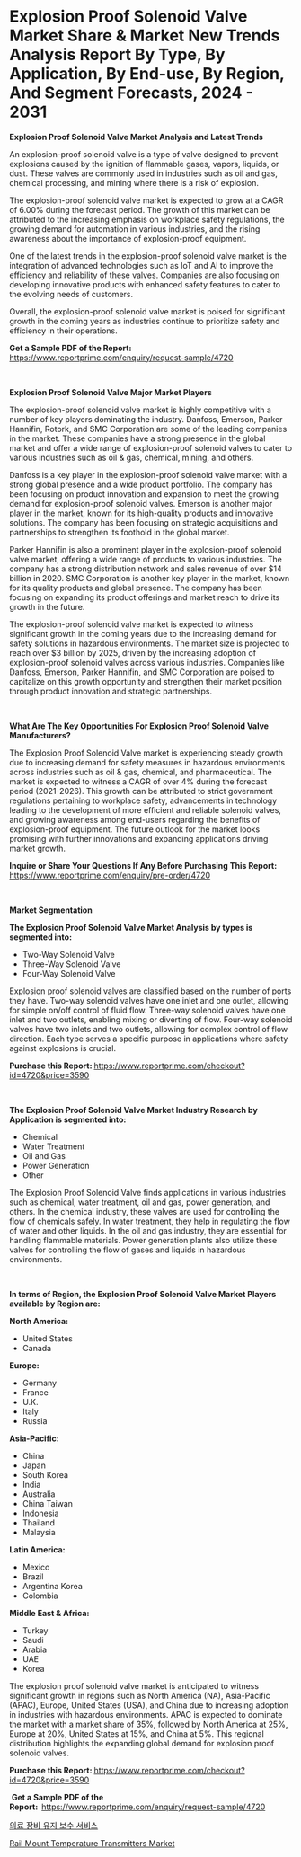 <p><h1>Explosion Proof Solenoid Valve Market Share & Market New Trends Analysis Report By Type, By Application, By End-use, By Region, And Segment Forecasts, 2024 - 2031</h1></p><p><strong>Explosion Proof Solenoid Valve Market Analysis and Latest Trends</strong></p>
<p><p>An explosion-proof solenoid valve is a type of valve designed to prevent explosions caused by the ignition of flammable gases, vapors, liquids, or dust. These valves are commonly used in industries such as oil and gas, chemical processing, and mining where there is a risk of explosion.</p><p>The explosion-proof solenoid valve market is expected to grow at a CAGR of 6.00% during the forecast period. The growth of this market can be attributed to the increasing emphasis on workplace safety regulations, the growing demand for automation in various industries, and the rising awareness about the importance of explosion-proof equipment.</p><p>One of the latest trends in the explosion-proof solenoid valve market is the integration of advanced technologies such as IoT and AI to improve the efficiency and reliability of these valves. Companies are also focusing on developing innovative products with enhanced safety features to cater to the evolving needs of customers.</p><p>Overall, the explosion-proof solenoid valve market is poised for significant growth in the coming years as industries continue to prioritize safety and efficiency in their operations.</p></p>
<p><strong>Get a Sample PDF of the Report:&nbsp;</strong> <a href="https://www.reportprime.com/enquiry/request-sample/4720">https://www.reportprime.com/enquiry/request-sample/4720</a></p>
<p>&nbsp;</p>
<p><strong>Explosion Proof Solenoid Valve Major Market Players</strong></p>
<p><p>The explosion-proof solenoid valve market is highly competitive with a number of key players dominating the industry. Danfoss, Emerson, Parker Hannifin, Rotork, and SMC Corporation are some of the leading companies in the market. These companies have a strong presence in the global market and offer a wide range of explosion-proof solenoid valves to cater to various industries such as oil & gas, chemical, mining, and others.</p><p>Danfoss is a key player in the explosion-proof solenoid valve market with a strong global presence and a wide product portfolio. The company has been focusing on product innovation and expansion to meet the growing demand for explosion-proof solenoid valves. Emerson is another major player in the market, known for its high-quality products and innovative solutions. The company has been focusing on strategic acquisitions and partnerships to strengthen its foothold in the global market.</p><p>Parker Hannifin is also a prominent player in the explosion-proof solenoid valve market, offering a wide range of products to various industries. The company has a strong distribution network and sales revenue of over $14 billion in 2020. SMC Corporation is another key player in the market, known for its quality products and global presence. The company has been focusing on expanding its product offerings and market reach to drive its growth in the future.</p><p>The explosion-proof solenoid valve market is expected to witness significant growth in the coming years due to the increasing demand for safety solutions in hazardous environments. The market size is projected to reach over $3 billion by 2025, driven by the increasing adoption of explosion-proof solenoid valves across various industries. Companies like Danfoss, Emerson, Parker Hannifin, and SMC Corporation are poised to capitalize on this growth opportunity and strengthen their market position through product innovation and strategic partnerships.</p></p>
<p>&nbsp;</p>
<p><strong>What Are The Key Opportunities For Explosion Proof Solenoid Valve Manufacturers?</strong></p>
<p><p>The Explosion Proof Solenoid Valve market is experiencing steady growth due to increasing demand for safety measures in hazardous environments across industries such as oil & gas, chemical, and pharmaceutical. The market is expected to witness a CAGR of over 4% during the forecast period (2021-2026). This growth can be attributed to strict government regulations pertaining to workplace safety, advancements in technology leading to the development of more efficient and reliable solenoid valves, and growing awareness among end-users regarding the benefits of explosion-proof equipment. The future outlook for the market looks promising with further innovations and expanding applications driving market growth.</p></p>
<p><strong>Inquire or Share Your Questions If Any Before Purchasing This Report:</strong> <a href="https://www.reportprime.com/enquiry/pre-order/4720">https://www.reportprime.com/enquiry/pre-order/4720</a></p>
<p>&nbsp;</p>
<p><strong>Market Segmentation</strong></p>
<p><strong>The Explosion Proof Solenoid Valve Market Analysis by types is segmented into:</strong></p>
<p><ul><li>Two-Way Solenoid Valve</li><li>Three-Way Solenoid Valve</li><li>Four-Way Solenoid Valve</li></ul></p>
<p><p>Explosion proof solenoid valves are classified based on the number of ports they have. Two-way solenoid valves have one inlet and one outlet, allowing for simple on/off control of fluid flow. Three-way solenoid valves have one inlet and two outlets, enabling mixing or diverting of flow. Four-way solenoid valves have two inlets and two outlets, allowing for complex control of flow direction. Each type serves a specific purpose in applications where safety against explosions is crucial.</p></p>
<p><strong>Purchase this Report:&nbsp;</strong><a href="https://www.reportprime.com/checkout?id=4720&price=3590">https://www.reportprime.com/checkout?id=4720&price=3590</a></p>
<p>&nbsp;</p>
<p><strong>The Explosion Proof Solenoid Valve Market Industry Research by Application is segmented into:</strong></p>
<p><ul><li>Chemical</li><li>Water Treatment</li><li>Oil and Gas</li><li>Power Generation</li><li>Other</li></ul></p>
<p><p>The Explosion Proof Solenoid Valve finds applications in various industries such as chemical, water treatment, oil and gas, power generation, and others. In the chemical industry, these valves are used for controlling the flow of chemicals safely. In water treatment, they help in regulating the flow of water and other liquids. In the oil and gas industry, they are essential for handling flammable materials. Power generation plants also utilize these valves for controlling the flow of gases and liquids in hazardous environments.</p></p>
<p>&nbsp;</p>
<p><strong>In terms of Region, the Explosion Proof Solenoid Valve Market Players available by Region are:</strong></p>
<p>
    <p> <strong> North America: </strong>
        <ul>
            <li>United States</li>
            <li>Canada</li>
        </ul>
        </p> 
    <p> <strong> Europe: </strong>
        <ul>
            <li>Germany</li>
            <li>France</li>
            <li>U.K.</li>
            <li>Italy</li>
            <li>Russia</li>
        </ul>
        </p> 
    <p> <strong> Asia-Pacific: </strong>
        <ul>
            <li>China</li>
            <li>Japan</li>
            <li>South Korea</li>
            <li>India</li>
            <li>Australia</li>
            <li>China Taiwan</li>
            <li>Indonesia</li>
            <li>Thailand</li>
            <li>Malaysia</li>
        </ul>
        </p> 
    <p> <strong> Latin America: </strong>
        <ul>
            <li>Mexico</li>
            <li>Brazil</li>
            <li>Argentina Korea</li>
            <li>Colombia</li>
        </ul>
        </p> 
    <p> <strong> Middle East & Africa: </strong>
        <ul>
            <li>Turkey</li>
            <li>Saudi</li>
            <li>Arabia</li>
            <li>UAE</li>
            <li>Korea</li>
        </ul>
    </p>
    </p>
<p><p>The explosion proof solenoid valve market is anticipated to witness significant growth in regions such as North America (NA), Asia-Pacific (APAC), Europe, United States (USA), and China due to increasing adoption in industries with hazardous environments. APAC is expected to dominate the market with a market share of 35%, followed by North America at 25%, Europe at 20%, United States at 15%, and China at 5%. This regional distribution highlights the expanding global demand for explosion proof solenoid valves.</p></p>
<p><strong>Purchase this Report: </strong><a href="https://www.reportprime.com/checkout?id=4720&price=3590">https://www.reportprime.com/checkout?id=4720&price=3590</a></p>
<p>&nbsp;<strong>Get a Sample PDF of the Report:&nbsp;&nbsp;</strong><a href="https://www.reportprime.com/enquiry/request-sample/4720">https://www.reportprime.com/enquiry/request-sample/4720</a></p>
<p><strong></strong></p>
<p><p><a href="https://github.com/vdhdwjyp90142/Market-Research-Report-List-1/blob/main/780605214181.md">의료 장비 유지 보수 서비스</a></p><p><a href="https://github.com/lbird53714/Market-Research-Report-List-4/blob/main/rail-mount-temperature-transmitters-market.md">Rail Mount Temperature Transmitters Market</a></p></p>